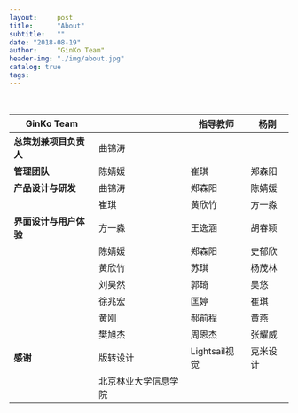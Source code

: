 ```yaml
---
layout:     post
title:      "About"
subtitle:   ""
date: "2018-08-19"
author:     "GinKo Team"
header-img: "./img/about.jpg"
catalog: true
tags:
---
```

<br>
<table class="table" contenteditable="true">
	<thead>
		<tr>
			<th><b>GinKo Team</b></th>
			<th></th>
			<th>指导教师</th>
			<th>杨刚</th>
		</tr>
	</thead>
	<tbody>
		<tr>
			<td><b>总策划兼项目负责人</b></td>
			<td>曲锦涛</td>
			<td></td>
			<td></td>
		</tr>
		<tr>
			<td><b>管理团队</b></td>
			<td>陈婧媛</td>
			<td>崔琪</td>
			<td>郑森阳</td>
		</tr>
		<tr>
			<td><b>产品设计与研发</b></td>
			<td>曲锦涛</td>
			<td>郑森阳</td>
			<td>陈婧媛</td>
		</tr>
		<tr>
			<td></td>
			<td>崔琪</td>
			<td>黄欣竹</td>
			<td>方一淼</td>
		</tr>
		<tr>
			<td><b>界面设计与用户体验</b></td>
			<td>方一淼</td>
			<td>王逸涵</td>
			<td>胡春颖</td>
		</tr>
		<tr>
			<td></td>
			<td>陈婧媛</td>
			<td>郑森阳</td>
			<td>史郁欣</td>
		</tr>
		<tr>
			<td></td>
			<td>黄欣竹</td>
			<td>苏琪</td>
			<td>杨茂林</td>
		</tr>
		<tr>
			<td></td>
			<td>刘昊然</td>
			<td>郭琦</td>
			<td>吴悠</td>
		</tr>
		<tr>
			<td></td>
			<td>徐兆宏</td>
			<td>匡婷</td>
			<td>崔琪</td>
		</tr>
		<tr>
			<td></td>
			<td>黄刚</td>
			<td>郝前程</td>
			<td>黄燕</td>
		</tr>
		<tr>
			<td></td>
			<td>樊旭杰</td>
			<td>周恩杰</td>
			<td>张耀威</td>
		</tr>
		<tr>
			<td><b>感谢</b></td>
			<td>版转设计</td>
			<td>Lightsail视觉</td>
			<td>克米设计</td>
		</tr>
		<tr>
			<td></td>
			<td>北京林业大学信息学院</td>
			<td></td>
			<td></td>
		</tr>
	</tbody>
</table>
